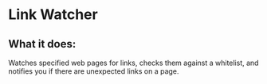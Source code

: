 Link Watcher
============

What it does:
-------------

Watches specified web pages for links, checks them against a whitelist, and notifies you if there are unexpected links on a page.